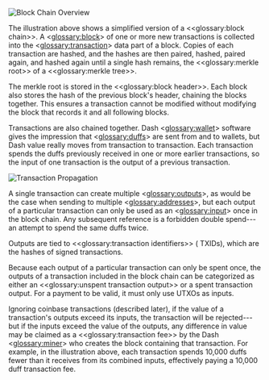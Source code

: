 ![Block Chain Overview](https://dash-docs.github.io/img/dev/en-blockchain-overview.svg)

The illustration above shows a simplified version of a <<glossary:block chain>>. A <<glossary:block>> of one or more new transactions is collected into the <<glossary:transaction>> data part of a block. Copies of each transaction are hashed, and the hashes are then paired, hashed, paired again, and hashed again until a single hash remains, the <<glossary:merkle root>> of a <<glossary:merkle tree>>.

The merkle root is stored in the <<glossary:block header>>. Each block also stores the hash of the previous block's header, chaining the blocks together. This ensures a transaction cannot be modified without modifying the block that records it and all following blocks.

Transactions are also chained together. Dash <<glossary:wallet>> software gives the impression that <<glossary:duffs>> are sent from and to wallets, but Dash value really moves from transaction to transaction. Each transaction spends the duffs previously received in one or more earlier transactions, so the input of one transaction is the output of a previous transaction.

![Transaction Propagation](https://dash-docs.github.io/img/dev/en-transaction-propagation.svg)

A single transaction can create multiple <<glossary:outputs>>, as would be the case when sending to multiple <<glossary:addresses>>, but each output of a particular transaction can only be used as an <<glossary:input>> once in the block chain. Any subsequent reference is a forbidden double spend---an attempt to spend the same duffs twice.

Outputs are tied to <<glossary:transaction identifiers>> ( TXIDs), which are the hashes of signed transactions.

Because each output of a particular transaction can only be spent once, the outputs of a transaction included in the block chain can be categorized as either an <<glossary:unspent transaction output>> or a spent transaction output. For a payment to be valid, it must only use UTXOs as inputs.

Ignoring coinbase transactions (described later), if the value of a transaction's outputs exceed its inputs, the transaction will be rejected---but if the inputs exceed the value of the outputs, any difference in value may be claimed as a <<glossary:transaction fee>> by the Dash <<glossary:miner>> who creates the block containing that transaction. For example, in the illustration above, each transaction spends 10,000 duffs fewer than it receives from its combined inputs, effectively paying a 10,000 duff transaction fee.